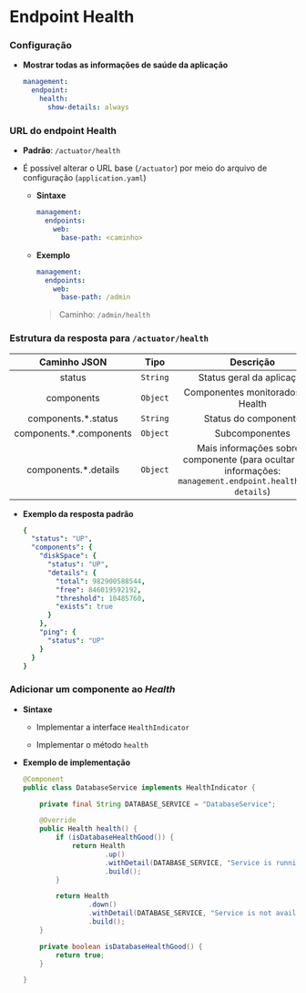 # Endpoint Health

### Configuração

* **Mostrar todas as informações de saúde da aplicação**

  ```yaml
  management:
    endpoint:
      health:
        show-details: always
  ```

### URL do endpoint Health

* **Padrão**: `/actuator/health`

* É possível alterar o URL base (`/actuator`) por meio do arquivo de configuração (`application.yaml`)

  * **Sintaxe**

    ```yaml
    management:
      endpoints:
        web:
          base-path: <caminho>
    ```

  * **Exemplo**

    ```yaml
    management:
      endpoints:
        web:
          base-path: /admin
    ```

    > Caminho: `/admin/health`

### Estrutura da resposta para `/actuator/health`

Caminho JSON | Tipo | Descrição
:-----: | :--: | :-------:
status | `String` | Status geral da aplicação
components | `Object` | Componentes monitorados pelo Health
components.*.status | `String` | Status do componente
components.*.components | `Object` | Subcomponentes
components.*.details | `Object` | Mais informações sobre o componente (para ocultar essas informações: `management.endpoint.health.show-details`)

* **Exemplo da resposta padrão**

  ```yaml
  {
    "status": "UP",
    "components": {
      "diskSpace": {
        "status": "UP",
        "details": {
          "total": 982900588544,
          "free": 846019592192,
          "threshold": 10485760,
          "exists": true
        }
      },
      "ping": {
        "status": "UP"
      }
    }
  }
  ```

### Adicionar um componente ao *Health*

* **Sintaxe**

  * Implementar a interface `HealthIndicator`

  * Implementar o método `health`

* **Exemplo de implementação**

  ```java
  @Component
  public class DatabaseService implements HealthIndicator {

      private final String DATABASE_SERVICE = "DatabaseService";

      @Override
      public Health health() {
          if (isDatabaseHealthGood()) {
              return Health
                      .up()
                      .withDetail(DATABASE_SERVICE, "Service is running")
                      .build();
          }

          return Health
                  .down()
                  .withDetail(DATABASE_SERVICE, "Service is not available")
                  .build();
      }

      private boolean isDatabaseHealthGood() {
          return true;
      }

  }
  ```